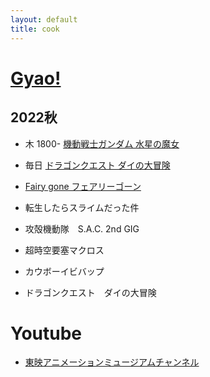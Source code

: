```yaml
---
layout: default
title: cook
---
```


# [Gyao!](https://gyao.yahoo.co.jp/schedule?category=anime)

## 2022秋



* 木 1800- [機動戦士ガンダム 水星の魔女](https://gyao.yahoo.co.jp/title/%E6%A9%9F%E5%8B%95%E6%88%A6%E5%A3%AB%E3%82%AC%E3%83%B3%E3%83%80%E3%83%A0%20%E6%B0%B4%E6%98%9F%E3%81%AE%E9%AD%94%E5%A5%B3/633426b0-14d9-44d5-aaae-405d62194305)
* 毎日 [ドラゴンクエスト ダイの大冒険](https://gyao.yahoo.co.jp/title/%E3%83%89%E3%83%A9%E3%82%B4%E3%83%B3%E3%82%AF%E3%82%A8%E3%82%B9%E3%83%88%E3%80%80%E3%83%80%E3%82%A4%E3%81%AE%E5%A4%A7%E5%86%92%E9%99%BA/63073a3d-3cb7-48d2-ae75-df7e4c9290f1A)

* [Fairy gone フェアリーゴーン](https://gyao.yahoo.co.jp/episode/Fairy%20gone%20%E3%83%95%E3%82%A7%E3%82%A2%E3%83%AA%E3%83%BC%E3%82%B4%E3%83%BC%E3%83%B3%E3%80%80%E7%AC%AC8%E8%A9%B1%20%E3%80%8E%E8%88%9E%E5%8F%B0%E3%81%9D%E3%81%A7%E3%81%AE%E7%AC%9B%E5%90%B9%E3%81%8D%E3%80%8F/636cc67f-8961-492e-9a78-8a63d1795a76)

* 転生したらスライムだった件
* 攻殻機動隊　S.A.C. 2nd GIG
* 超時空要塞マクロス
* カウボーイビバップ
* ドラゴンクエスト　ダイの大冒険


# Youtube

* [東映アニメーションミュージアムチャンネル](https://www.youtube.com/@toeianime_MC)

